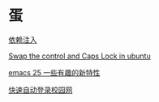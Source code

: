 # 蛋

[依赖注入](https://github.com/sealday/Egg/issues/5)

[Swap the control and Caps Lock in ubuntu](https://github.com/sealday/Egg/issues/3)

[emacs 25 一些有趣的新特性](https://github.com/sealday/Egg/issues/2)

[快速自动登录校园网](https://github.com/sealday/Egg/issues/1)
